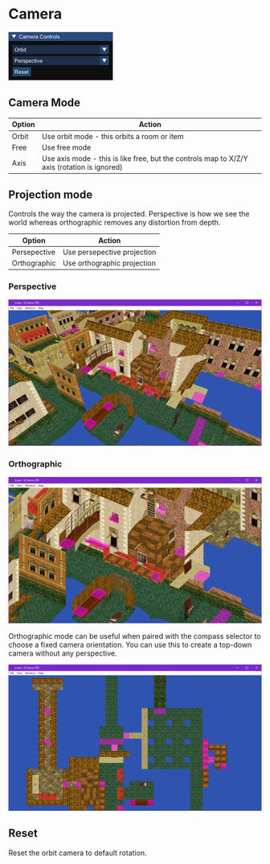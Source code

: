 # Camera

![Camera Controls](camera_controls.png)

## Camera Mode
Option|Action
---|------
Orbit               | Use orbit mode - this orbits a room or item
Free                | Use free mode
Axis                | Use axis mode - this is like free, but the controls map to X/Z/Y axis (rotation is ignored)

## Projection mode

Controls the way the camera is projected. Perspective is how we see the world whereas orthographic removes any distortion from depth.

Option|Action
---|------
Persepective | Use persepective projection
Orthographic | Use orthographic projection

### Perspective
![Perspective](perspective.png) 

### Orthographic
![Orthographic](orthographic.png)

Orthographic mode can be useful when paired with the compass selector to choose a fixed camera orientation. You can use this to create a top-down camera without any perspective.

![Orthographic Top Down](orthographic_topdown.png)

## Reset
Reset the orbit camera to default rotation.